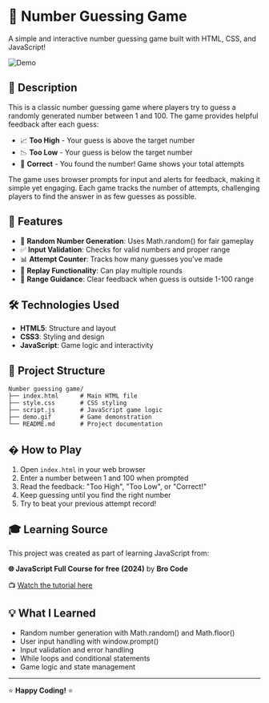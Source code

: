 # 🎯 Number Guessing Game

A simple and interactive number guessing game built with HTML, CSS, and JavaScript!

![Demo](demo.gif)

## 📝 Description

This is a classic number guessing game where players try to guess a randomly generated number between 1 and 100. The game provides helpful feedback after each guess:

- 📈 **Too High** - Your guess is above the target number
- 📉 **Too Low** - Your guess is below the target number
- 🎉 **Correct** - You found the number! Game shows your total attempts

The game uses browser prompts for input and alerts for feedback, making it simple yet engaging. Each game tracks the number of attempts, challenging players to find the answer in as few guesses as possible.

## 🚀 Features

- 🎲 **Random Number Generation**: Uses Math.random() for fair gameplay
- ✅ **Input Validation**: Checks for valid numbers and proper range
- 📊 **Attempt Counter**: Tracks how many guesses you've made
- 🔄 **Replay Functionality**: Can play multiple rounds
- 🎯 **Range Guidance**: Clear feedback when guess is outside 1-100 range

## 🛠️ Technologies Used

- **HTML5**: Structure and layout
- **CSS3**: Styling and design
- **JavaScript**: Game logic and interactivity

## 📁 Project Structure

```
Number guessing game/
├── index.html      # Main HTML file
├── style.css       # CSS styling
├── script.js       # JavaScript game logic
├── demo.gif        # Game demonstration
└── README.md       # Project documentation
```

## � How to Play

1. Open `index.html` in your web browser
2. Enter a number between 1 and 100 when prompted
3. Read the feedback: "Too High", "Too Low", or "Correct!"
4. Keep guessing until you find the right number
5. Try to beat your previous attempt record!

## 🎓 Learning Source

This project was created as part of learning JavaScript from:

**🌐 JavaScript Full Course for free (2024)** by **Bro Code**

📺 [Watch the tutorial here](https://www.youtube.com/watch?v=lfmg-EJ8gm4)

## 💡 What I Learned

- Random number generation with Math.random() and Math.floor()
- User input handling with window.prompt()
- Input validation and error handling
- While loops and conditional statements
- Game logic and state management

---

⭐ **Happy Coding!** ⭐
